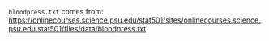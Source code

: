 `bloodpress.txt` comes from: https://onlinecourses.science.psu.edu/stat501/sites/onlinecourses.science.psu.edu.stat501/files/data/bloodpress.txt
